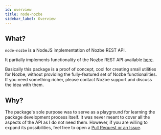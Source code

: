 ```yaml
---
id: overview
title: node-nozbe
sidebar_label: Overview
---
```


## What?
`node-nozbe` is a NodeJS implementation of Nozbe REST API.

It partially implements functionality of the Nozbe REST API available [here](https://webapp.nozbe.com/api).

Basically this package is a proof of concept, cool for creating small utilities for Nozbe, without providing the fully-featured set of Nozbe functionalities. If you need something richer, please contact Nozbe support and discuss the idea with them.

## Why? 

The package's sole purpose was to serve as a playground for learning the package development process itself. It was never meant to cover all the aspects of the API as I do not need them. However, if you are willing to expand its possibilities, feel free to open a [Pull Request or an Issue](https://github.com/kkoscielniak/node-nozbe).

